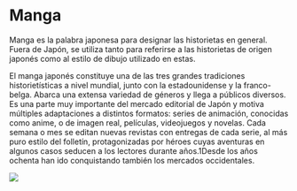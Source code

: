 <h1>Manga</h1>

Manga es la palabra japonesa para designar las historietas en general. Fuera de Japón, se utiliza tanto para referirse a las historietas de origen japonés como al estilo de dibujo utilizado en estas.

El manga japonés constituye una de las tres grandes tradiciones historietísticas a nivel mundial, junto con la estadounidense y la franco-belga. Abarca una extensa variedad de géneros y llega a públicos diversos. Es una parte muy importante del mercado editorial de Japón y motiva múltiples adaptaciones a distintos formatos: series de animación, conocidas como anime, o de imagen real, películas, videojuegos y novelas. Cada semana o mes se editan nuevas revistas con entregas de cada serie, al más puro estilo del folletín, protagonizadas por héroes cuyas aventuras en algunos casos seducen a los lectores durante años.1​ Desde los años ochenta han ido conquistando también los mercados occidentales.

<img src="https://elrincondelaliteratura377.files.wordpress.com/2017/10/oyasumi_punpun_v02_090-091.png?w=1088">